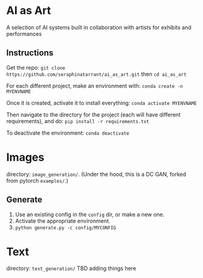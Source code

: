 # AI as Art
A selection of AI systems built in collaboration with artists for exhibits and performances

## Instructions
Get the repo:
`git clone https://github.com/seraphinatarrant/ai_as_art.git`
then `cd ai_as_art`

For each different project, make an environment with:
`conda create -n MYENVNAME`

Once it is created, activate it to install everything:
`conda activate MYENVNAME`

Then navigate to the directory for the project (each will have different requirements), and do:
`pip install -r requirements.txt`

To deactivate the environment: `conda deactivate`

# Images
directory: `image_generation/`.
(Under the hood, this is a DC GAN, forked from pytorch `examples/`.)
 
## Generate
1. Use an existing config in the `config` dir, or make a new one. 
2. Activate the appropriate environment.
3. `python generate.py -c config/MYCONFIG` 

# Text
directory: `text_generation/`
TBD adding things here
